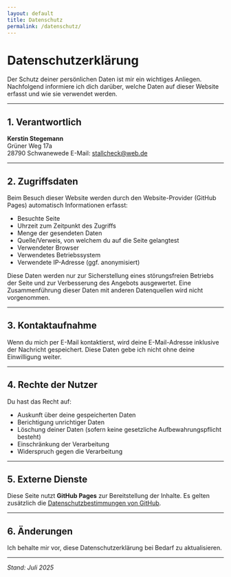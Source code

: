 ```yaml
---
layout: default
title: Datenschutz
permalink: /datenschutz/
---
```


# Datenschutz­erklärung

Der Schutz deiner persönlichen Daten ist mir ein wichtiges Anliegen. Nachfolgend informiere ich dich darüber, welche Daten auf dieser Website erfasst und wie sie verwendet werden.

---

## 1. Verantwortlich

**Kerstin Stegemann**  
Grüner Weg 17a  
28790 Schwanewede
E-Mail: stallcheck@web.de

---

## 2. Zugriffsdaten

Beim Besuch dieser Website werden durch den Website-Provider (GitHub Pages) automatisch Informationen erfasst:

- Besuchte Seite
- Uhrzeit zum Zeitpunkt des Zugriffs
- Menge der gesendeten Daten
- Quelle/Verweis, von welchem du auf die Seite gelangtest
- Verwendeter Browser
- Verwendetes Betriebssystem
- Verwendete IP-Adresse (ggf. anonymisiert)

Diese Daten werden nur zur Sicherstellung eines störungsfreien Betriebs der Seite und zur Verbesserung des Angebots ausgewertet. Eine Zusammenführung dieser Daten mit anderen Datenquellen wird nicht vorgenommen.

---

## 3. Kontaktaufnahme

Wenn du mich per E-Mail kontaktierst, wird deine E-Mail-Adresse inklusive der Nachricht gespeichert. Diese Daten gebe ich nicht ohne deine Einwilligung weiter.

---

## 4. Rechte der Nutzer

Du hast das Recht auf:

- Auskunft über deine gespeicherten Daten
- Berichtigung unrichtiger Daten
- Löschung deiner Daten (sofern keine gesetzliche Aufbewahrungspflicht besteht)
- Einschränkung der Verarbeitung
- Widerspruch gegen die Verarbeitung

---

## 5. Externe Dienste

Diese Seite nutzt **GitHub Pages** zur Bereitstellung der Inhalte. Es gelten zusätzlich die [Datenschutzbestimmungen von GitHub](https://docs.github.com/de/site-policy/privacy-policies/github-privacy-statement).

---

## 6. Änderungen

Ich behalte mir vor, diese Datenschutzerklärung bei Bedarf zu aktualisieren.

---

*Stand: Juli 2025*
